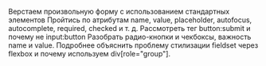 Верстаем произвольную форму с использованием стандартных элементов
Пройтись по атрибутам name, value, placeholder, autofocus, autocomplete, required, checked и т. д.
Рассмотреть тег button:submit и почему не input:button
Разобрать радио-кнопки и чекбоксы, важность name и value.
Подробнее объяснить проблему стилизации fieldset через flexbox и почему используем div[role="group"].
